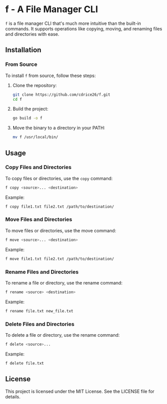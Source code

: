 # f - A File Manager CLI

`f` is a file manager CLI that's much more intuitive than the built-in commands. It supports operations like copying, moving, and renaming files and directories with ease.

## Installation

### From Source

To install `f` from source, follow these steps:

1. Clone the repository:
    ```sh
    git clone https://github.com/cdrice26/f.git
    cd f
    ```

2. Build the project:
    ```sh
    go build -o f
    ```

3. Move the binary to a directory in your PATH:
    ```sh
    mv f /usr/local/bin/
    ```

## Usage

### Copy Files and Directories

To copy files or directories, use the `copy` command:
```sh
f copy <source>... <destination>
```
Example:

```sh
f copy file1.txt file2.txt /path/to/destination/
```

### Move Files and Directories


To move files or directories, use the move command:
```sh
f move <source>... <destination>
```

Example:

```sh
f move file1.txt file2.txt /path/to/destination/
```

### Rename Files and Directories
To rename a file or directory, use the rename command:
```sh
f rename <source> <destination>
```

Example:

```sh
f rename file.txt new_file.txt
```

### Delete Files and Directories
To delete a file or directory, use the rename command:
```sh
f delete <source>...
```

Example:

```sh
f delete file.txt
```

## License
This project is licensed under the MIT License. See the LICENSE file for details.
